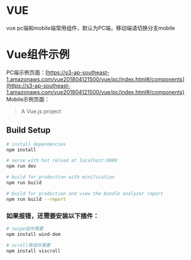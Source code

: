 # VUE
vue pc端和mobile端常用组件，默认为PC端，移动端请切换分支mobile<br/>

# Vue组件示例

PC端示例页面：[https://s3-ap-southeast-1.amazonaws.com/vue201804121500/vue/pc/index.html#/components](https://s3-ap-southeast-1.amazonaws.com/vue201804121500/vue/pc/index.html#/components)<br/>
Mobile示例页面：[](https://s3-ap-southeast-1.amazonaws.com/vue201804121500/vue/pc/index.html#/components)<br/>

> A Vue.js project

## Build Setup

``` bash
# install dependencies
npm install

# serve with hot reload at localhost:8080
npm run dev

# build for production with minification
npm run build

# build for production and view the bundle analyzer report
npm run build --report
```


### 如果报错，还需要安装以下插件：
```bash
# swipe组件需要
npm install wind-dom

# scroll等组件需要
npm install viscroll
```

